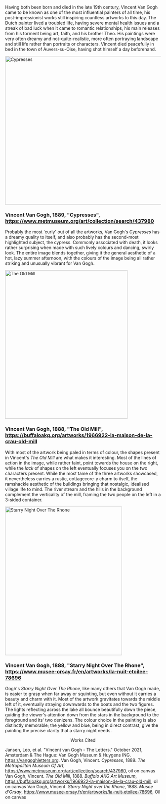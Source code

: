 Having both been born and died in the late 19th century, Vincent Van Gogh came to be known as one of the most influential painters of all time, his post-impressionist works still inspiring countless artworks to this day. The Dutch painter lived a troubled life, having severe mental health issues and a streak of bad luck when it came to romantic relationships, his main releases from his torment being art, faith, and his brother Theo. His paintings were very often dreamy and not-quite-realistic, more often portraying landscape and still life rather than portraits or characters. Vincent died peacefully in bed in the town of Auvers-su-Oise, having shot himself a day beforehand.



<img alt="Cypresses" height="480" src="https://collectionapi.metmuseum.org/api/collection/v1/iiif/437980/794518/main-image" width="619"/>

### Vincent Van Gogh, 1889, "Cypresses", https://www.metmuseum.org/art/collection/search/437980

Probably the most 'curly' out of all the artworks, Van Gogh's *Cypresses* has a dreamy quality to itself, and also probably has the second-most highlighted subject, the cypress. Commonly associated with death, it looks rather surprising when made with such lively colours and dancing, swirly look. The entire image blends together, giving it the general aesthetic of a hot, lazy summer afternoon, with the colours of the image being all rather striking and unusually vibrant for Van Gogh.

<img alt="The Old Mill" height="480" src="https://buffaloakg.org/sites/default/files/styles/fixed_height_medium/public/artwork/1966_009_022_o2.jpg?itok=nO-PrbLH" width="396"/>

### Vincent Van Gogh, 1888, "The Old Mill", https://buffaloakg.org/artworks/1966922-la-maison-de-la-crau-old-mill

With most of the artwork being paled in terms of colour, the shapes present in Vincent's *The Old Mill* are what makes it interesting. Most of the lines of action in the image, while rather faint, point towards the house on the right, while the *lack* of shapes on the left eventually focuses you on the two characters present. While the most tame of the three artworks showcased, it nevertheless carries a rustic, cottagecore-y charm to itself, the ramshackle aesthetic of the buildings bringing that nostalgic, idealised village life to mind. The river stream and the hills in the background complement the verticality of the mill, framing the two people on the left in a 3-sided container.

<img alt="Starry Night Over The Rhone" height="480" src="https://cdn.mediatheque.epmoo.fr/link/gwq189jq0bl94g0" title="Starry Night" width="378"/>

### Vincent Van Gogh, 1888, "Starry Night Over The Rhone", https://www.musee-orsay.fr/en/artworks/la-nuit-etoilee-78696

Gogh's *Starry Night Over The Rhone*, like many others that Van Gogh made, is easier to grasp when far away or squinting, but even without it carries a beauty and charm with it. Most of the artwork gravitates towards the middle left of it, eventually straying downwards to the boats and the two figures. The lights reflecting across the lake all bounce beautifully down the piece, guiding the viewer's attention down from the stars in the background to the foreground and its' two denizens. The colour choice in the painting is also distinctly memorable; the yellow and blue, being in direct contrast, give the painting the precise clarity that a starry night needs. 














<p align="center">
Works Cited
</p>

Jansen, Leo, et al. "Vincent van Gogh - The Letters." October 2021, Amsterdam & The Hague: Van Gogh Museum & Huygens ING. https://vangoghletters.org.
Van Gogh, Vincent. *Cypresses*, 1889. *The Metropolitan Museum Of Art*, https://www.metmuseum.org/art/collection/search/437980, oil on canvas
Van Gogh, Vincent. *The Old Mill*, 1888. *Buffalo AKG Art Museum*, https://buffaloakg.org/artworks/1966922-la-maison-de-la-crau-old-mill, oil on canvas
Van Gogh, Vincent. *Starry Night over the Rhone*, 1888. *Musee d'Orsay*, https://www.musee-orsay.fr/en/artworks/la-nuit-etoilee-78696, Oil on canvas

